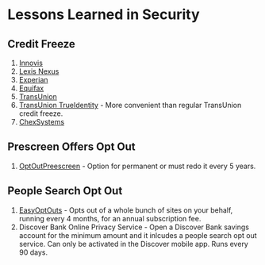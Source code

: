 # Lessons Learned in Security

## Credit Freeze

1. [Innovis](https://www.innovis.com/personal/securityFreeze)
2. [Lexis Nexus](https://consumer.risk.lexisnexis.com/freeze)
3. [Experian](https://www.experian.com/freeze/center.html)
4. [Equifax](https://my.equifax.com/membercenter/#/freeze)
5. [TransUnion](https://www.transunion.com/credit-freeze/place-credit-freeze)
6. [TransUnion TrueIdentity](https://membership.trueidentity.com/tucm/dashboard.page) - More convenient than regular TransUnion credit freeze.
7. [ChexSystems](https://www.chexsystems.com/security-freeze/information)

## Prescreen Offers Opt Out

1. [OptOutPreescreen](https://www.optoutprescreen.com) - Option for permanent or must redo it every 5 years.

## People Search Opt Out

1. [EasyOptOuts](https://easyoptouts.com) - Opts out of a whole bunch of sites on your behalf, running every 4 months, for an annual subscription fee.
2. Discover Bank Online Privacy Service - Open a Discover Bank savings account for the minimum amount and it inlcudes a people search opt out service. Can only be activated in the Discover mobile app. Runs every 90 days. 
